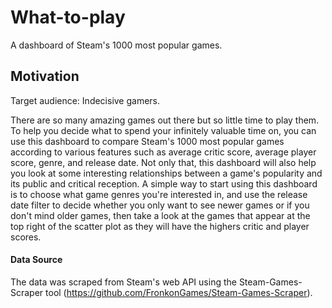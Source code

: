 # What-to-play
A dashboard of Steam's 1000 most popular games.

## Motivation
Target audience: Indecisive gamers.

There are so many amazing games out there but so little time to play them. To help you decide what to spend your infinitely valuable time on, you can use this dashboard to compare Steam's 1000 most popular games according to various features such as average critic score, average player score, genre, and release date. Not only that, this dashboard will also help you look at some interesting relationships between a game's popularity and its public and critical reception. A simple way to start using this dashboard is to choose what game genres you're interested in, and use the release date filter to decide whether you only want to see newer games or if you don't mind older games, then take a look at the games that appear at the top right of the scatter plot as they will have the highers critic and player scores.


#### Data Source
The data was scraped from Steam's web API using the Steam-Games-Scraper tool (https://github.com/FronkonGames/Steam-Games-Scraper).
